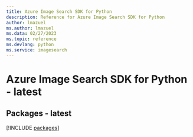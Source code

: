 ```yaml
---
title: Azure Image Search SDK for Python
description: Reference for Azure Image Search SDK for Python
author: lmazuel
ms.author: lmazuel
ms.data: 02/27/2023
ms.topic: reference
ms.devlang: python
ms.service: imagesearch
---
```

# Azure Image Search SDK for Python - latest
## Packages - latest
[!INCLUDE [packages](image-search-index.md)]